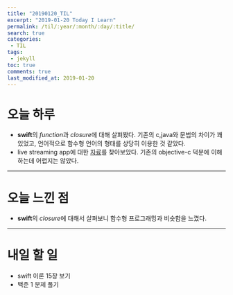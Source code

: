 ```yaml
---
title: "20190120_TIL"
excerpt: "2019-01-20 Today I Learn"
permalink: /til/:year/:month/:day/:title/
search: true
categories:
 - TIL
tags:
 - jekyll
toc: true
comments: true
last_modified_at: 2019-01-20
---
```


# 오늘 하루
- **swift**의 *function*과 *closure*에 대해 살펴봤다. 기존의 c,java와 문법의 차이가 꽤 있었고, 언어적으로 함수형 언어의 형태를 상당히 이용한 것 같았다.
- live streaming app에 대한 [자료](https://devmjun.github.io/archive/videos-1)를 찾아보았다. 기존의 objective-c 덕분에 이해하는데 어렵지는 않았다. 

---
# 오늘 느낀 점
- **swift**의 *closure*에 대해서 살펴보니 함수형 프로그래밍과 비슷함을 느꼈다. 

---
# 내일 할 일
- swift 이론 15장 보기
- 백준 1 문제 풀기
